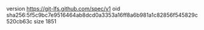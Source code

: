 version https://git-lfs.github.com/spec/v1
oid sha256:5f5c9bc7e9516464ab8dcd0a3353a16ff8a6b981a1c82856f545829c520cb63c
size 1851
